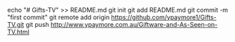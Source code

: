 echo "# Gifts-TV" >> README.md
git init
git add README.md
git commit -m "first commit"
git remote add origin https://github.com/ypaymore1/Gifts-TV.git
git push http://www.ypaymore.com.au/Giftware-and-As-Seen-on-TV.html
